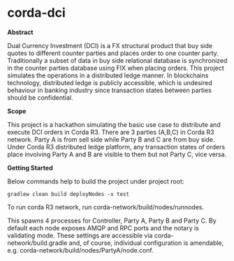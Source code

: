 # corda-dci

**Abstract**

Dual Currency Investment (DCI) is a FX structural product that buy side quotes to different counter parties and
places order to one counter party. Traditionally a subset of data in buy side relational database is synchronized in the 
counter parties database using FIX when placing orders. This project simulates the operations in a distributed ledge 
manner. In blockchains technology, distributed ledge is publicly accessible, which is undesired behaviour in banking 
industry since transaction states between parties should be confidential.

**Scope**
 
This project is a hackathon simulating the basic use case to distribute and execute DCI orders in Corda R3. 
There are 3 parties (A,B,C) in Corda R3 network. Party A is from sell side while Party B and C are from buy side.
Under Corda R3 distributed ledge platform, any transaction states of orders place involving Party A and B are visible 
to them but not Party C, vice versa.

**Getting Started**

Below commands help to build the project under project root:

`gradlew clean build deployNodes -x test`

To run corda R3 network, run corda-network/build/nodes/runnodes.

This spawns 4 processes for Controller, Party A, Party B and Party C. By default each node exposes AMQP and RPC ports
and the notary is validating mode. These settings are accessible via corda-network/build.gradle and, of course, 
individual configuration is amendable, e.g. corda-network/build/nodes/PartyA/node.conf.
